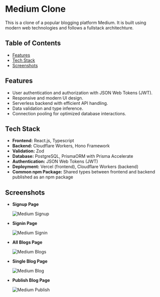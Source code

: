 # Medium Clone
This is a clone of a popular blogging platform Medium. It is built using modern web technologies and follows a fullstack architechture.

## Table of Contents
- [Features](#features)
- [Tech Stack](#tech-stack)
- [Screenshots](#screenshots)

## Features
- User authentication and authorization with JSON Web Tokens (JWT).
- Responsive and modern UI design.
- Serverless backend with efficient API handling.
- Data validation and type inference.
- Connection pooling for optimized database interactions.

## Tech Stack
- **Frontend:** React.js, Typescript
- **Backend:** Cloudflare Workers, Hono Framework
- **Validation:** Zod
- **Database:** PostgreSQL, PrismaORM with Prisma Accelerate
- **Authentication:** JSON Web Tokens (JWT)
- **Deployment:** Vercel (frontend), Cloudflare Workers (backend)
- **Common npm Package:** Shared types between frontend and backend published as an npm package

## Screenshots

- **Signup Page**
  
  ![Medium Signup](https://github.com/user-attachments/assets/e623e66a-c3a0-4727-9a13-646a84e89655)
  
- **Signin Page**
  
  ![Medium Signin](https://github.com/user-attachments/assets/58265ab6-1c11-4732-9823-f5118e0b69e4)

- **All Blogs Page**
  
  ![Medium Blogs](https://github.com/user-attachments/assets/4fa643a0-81e4-45c9-a27e-5789b41e3378)

- **Single Blog Page**
  
  ![Medium Blog](https://github.com/user-attachments/assets/d76742d9-5726-483c-9c71-6540813ffc4e)

- **Publish Blog Page**
  
  ![Medium Publish](https://github.com/user-attachments/assets/2189513e-620b-4a4e-91d8-38ddf4a3c9bb)
